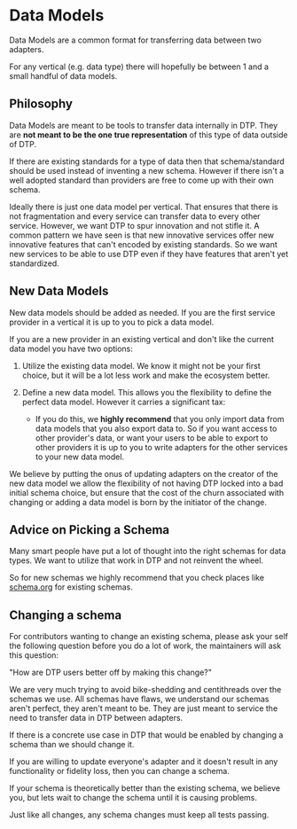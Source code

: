 # Data Models

Data Models are a common format for transferring data between two adapters.

For any vertical (e.g. data type) there will hopefully be between 1 and a small handful
of data models.

## Philosophy

Data Models are meant to be tools to transfer data internally in DTP. They are **not meant to be 
the one true representation** of this type of data outside of DTP.

If there are existing standards for a type of data then that schema/standard should be used instead
of inventing a new schema.  However if there isn't a well adopted standard than providers are free
to come up with their own schema.

Ideally there is just one data model per vertical. That ensures that there is not fragmentation
and every service can transfer data to every other service. However, we want DTP to spur
innovation and not stifle it.  A common pattern we have seen is that new innovative services
offer new innovative features that can't encoded by existing standards. So we want new
services to be able to use DTP even if they have features that aren't yet standardized.

##  New Data Models
New data models should be added as needed.  If you are the first service
provider in a vertical it is up to you to pick a data model.

If you are a new provider in an existing vertical and don't like the current data model you have
two options:

 1) Utilize the existing data model.  We know it might not be your first choice, but it will
    be a lot less work and make the ecosystem better.

 1) Define a new data model. This allows you the flexibility to define the perfect data model.
    However it carries a significant tax:
 
    - If you do this, we **highly recommend** that you only import data from data
      models that you also export data to. So if you want access to other provider's data, or want
      your users to be able to export to other providers it is up to you to write adapters for
      the other services to your new data model.
      
 We believe by putting the onus of updating adapters on the creator of the new data model we allow
 the flexibility of not having DTP locked into a bad initial schema choice, but ensure that the
 cost of the churn associated with changing or adding a data model is born by the initiator of the
 change.

##  Advice on Picking a Schema
Many smart people have put a lot of thought into the right schemas for data types.  We want to
utilize that work in DTP and not reinvent the wheel.

<!--TODO: Add more examples of existing schema repositories. -->
So for new schemas we highly recommend that you check places like [schema.org](https://schema.org)
for existing schemas.

## Changing a schema
For contributors wanting to change an existing schema, please ask your self the following question
before you do a lot of work, the maintainers will ask this question:

"How are DTP users better off by making this change?"

We are very much trying to avoid bike-shedding and centithreads over the schemas we use.
All schemas have flaws, we understand our schemas aren't perfect, they aren't meant to be. 
They are just meant to service the need to transfer data in DTP between adapters.

If there is a concrete use case in DTP that would be enabled by changing a schema than we should
change it.

If you are willing to update everyone's adapter and it doesn't result in any functionality or
fidelity loss, then you can change a schema.

If your schema is theoretically better than the existing schema, we believe you, but lets wait to
change the schema until it is causing problems.

Just like all changes, any schema changes must keep all tests passing.
